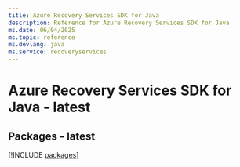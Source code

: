 ```yaml
---
title: Azure Recovery Services SDK for Java
description: Reference for Azure Recovery Services SDK for Java
ms.date: 06/04/2025
ms.topic: reference
ms.devlang: java
ms.service: recoveryservices
---
```

# Azure Recovery Services SDK for Java - latest
## Packages - latest
[!INCLUDE [packages](recovery-services-index.md)]
